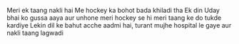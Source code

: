 Meri ek taang nakli hai
Me hockey ka bohot bada khiladi tha
Ek din Uday bhai ko gussa aaya aur unhone meri hockey se hi meri taang ke do tukde kardiye
Lekin dil ke bahut acche aadmi hai, turant mujhe hospital le gaye aur nakli taang lagwadi